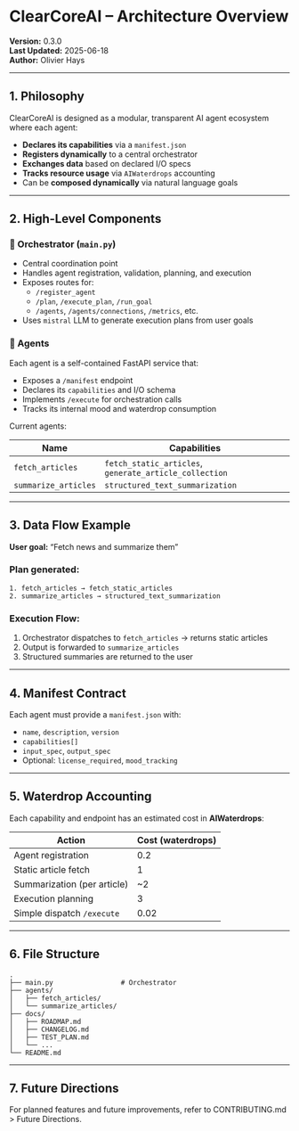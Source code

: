 # ClearCoreAI – Architecture Overview

**Version:** 0.3.0  
**Last Updated:** 2025-06-18  
**Author:** Olivier Hays

---

## 1. Philosophy

ClearCoreAI is designed as a modular, transparent AI agent ecosystem where each agent:

- **Declares its capabilities** via a `manifest.json`
- **Registers dynamically** to a central orchestrator
- **Exchanges data** based on declared I/O specs
- **Tracks resource usage** via `AIWaterdrops` accounting
- Can be **composed dynamically** via natural language goals

---

## 2. High-Level Components

### 🧠 Orchestrator (`main.py`)

- Central coordination point
- Handles agent registration, validation, planning, and execution
- Exposes routes for:
  - `/register_agent`
  - `/plan`, `/execute_plan`, `/run_goal`
  - `/agents`, `/agents/connections`, `/metrics`, etc.
- Uses `mistral` LLM to generate execution plans from user goals

### 🔌 Agents

Each agent is a self-contained FastAPI service that:

- Exposes a `/manifest` endpoint
- Declares its `capabilities` and I/O schema
- Implements `/execute` for orchestration calls
- Tracks its internal mood and waterdrop consumption

Current agents:

| Name               | Capabilities                                   |
|--------------------|------------------------------------------------|
| `fetch_articles`   | `fetch_static_articles`, `generate_article_collection` |
| `summarize_articles` | `structured_text_summarization`             |

---

## 3. Data Flow Example

**User goal:** “Fetch news and summarize them”

### Plan generated:
```
1. fetch_articles → fetch_static_articles  
2. summarize_articles → structured_text_summarization
```

### Execution Flow:

1. Orchestrator dispatches to `fetch_articles` → returns static articles
2. Output is forwarded to `summarize_articles`
3. Structured summaries are returned to the user

---

## 4. Manifest Contract

Each agent must provide a `manifest.json` with:

- `name`, `description`, `version`
- `capabilities[]`
- `input_spec`, `output_spec`
- Optional: `license_required`, `mood_tracking`

---

## 5. Waterdrop Accounting

Each capability and endpoint has an estimated cost in **AIWaterdrops**:

| Action                          | Cost (waterdrops) |
|---------------------------------|-------------------|
| Agent registration              | 0.2               |
| Static article fetch            | 1                 |
| Summarization (per article)     | ~2                |
| Execution planning              | 3                 |
| Simple dispatch `/execute`      | 0.02              |

---

## 6. File Structure

```
.
├── main.py                 # Orchestrator
├── agents/
│   ├── fetch_articles/
│   └── summarize_articles/
├── docs/
│   ├── ROADMAP.md
│   ├── CHANGELOG.md
│   ├── TEST_PLAN.md
│   └── ...
└── README.md
```

---

## 7. Future Directions

For planned features and future improvements, refer to CONTRIBUTING.md > Future Directions.
